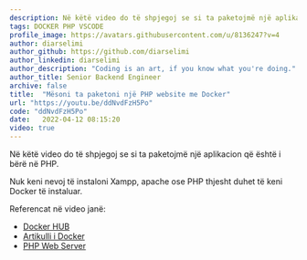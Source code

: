 ```yaml
---
description: Në këtë video do të shpjegoj se si ta paketojmë një aplikacion që është i bërë në PHP. 
tags: DOCKER PHP VSCODE
profile_image: https://avatars.githubusercontent.com/u/8136247?v=4
author: diarselimi
author_github: https://github.com/diarselimi
author_linkedin: diarselimi
author_description: "Coding is an art, if you know what you're doing."
author_title: Senior Backend Engineer
archive: false
title:  "Mësoni ta paketoni një PHP website me Docker"
url: "https://youtu.be/ddNvdFzH5Po"
code: "ddNvdFzH5Po"
date:   2022-04-12 08:15:20
video: true
---
```


Në këtë video do të shpjegoj se si ta paketojmë një aplikacion që është i bërë në PHP.

Nuk keni nevoj të instaloni Xampp, apache ose PHP thjesht duhet të keni Docker të instaluar.

Referencat në video janë:
 * [Docker HUB](https://hub.docker.com)
 * [Artikulli i Docker](https://programerat.github.io/2022/01/si-te-krijoni-aplikacionin-tuaj-te-pare-me-docker)
 * [PHP Web Server](https://www.php.net/manual/en/features.commandline.webserver.php)



